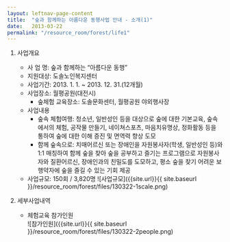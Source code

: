 ```yaml
---
layout: leftnav-page-content
title:  "숲과 함께하는 아름다운 동행사업 안내 - 소개(1)"
date:   2013-03-22
permalink: "/resource_room/forest/life1"
---
```


1. 사업개요
    * 사 업 명:  숲과 함께하는 “아름다운 동행”
    * 지원대상: 도솔노인복지센터
    * 사업기간: 2013. 1. 1. ~ 2013. 12. 31.(12개월)
    * 사업장소: 월평공원(대전시)
        - 숲체험 교육장소: 도솔문화센터, 월평공원 야외행사장
    * 사업내용
        - 숲속 체험여행: 청소년, 일반성인 등을 대상으로 숲에 대한 기본교육, 숲속에서의 체험, 공작물 만들기, 네이쳐스포츠, 마음치유명상, 정화활동 등을 통하여 숲에 대한 이해 증진 및 면역력 향상 도모
        - 함께 숲속으로: 치매어르신 또는 장애인을 자원봉사자(학생, 일반성인 등)와 1:1 매칭하여 함께 숲을 찾아 숲을 공부하고 즐기는 프로그램으로 자원봉사자와 질환어르신, 장애인과의 친밀도를 도모하고, 평소 숲을 찾기 어려운 보행약자에 숲을 즐길 수 있는 기회 제공
    * 사업규모: 150회 / 3,820명 
    ![사업규모]({{site.url}}{{ site.baseurl }}/resource_room/forest/files/130322-1scale.png)

2. 세부사업내역
    * 체험교육 참가인원    
    ![참가인원]({{site.url}}{{ site.baseurl }}/resource_room/forest/files/130322-2people.png)